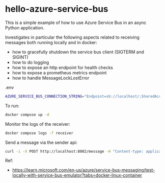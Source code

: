# hello-azure-service-bus

This is a simple example of how to use Azure Service Bus in an async Python application.

Investigates in particular the following aspects related to receiving messages both running locally and in docker:
- how to gracefully shutdown the service bus client (SIGTERM and SIGINT)
- how to do logging
- how to expose an http endpoint for health checks
- how to expose a prometheus metrics endpoint
- how to handle MessageLockLostError

.env
```bash
AZURE_SERVICE_BUS_CONNECTION_STRING="Endpoint=sb://localhost/;SharedAccessKeyName=RootManageSharedAccessKey;SharedAccessKey=SAS_KEY_VALUE;UseDevelopmentEmulator=true;
```

To run:

```bash
docker compose up -d
```

Monitor the logs of the receiver:

```bash
docker compose logs -f receiver
```

Send a message via the sender api:

```bash
curl -i -X POST http://localhost:8002/message -H "Content-type: application/json" -d '{"content": "Yo!"}'
```

Ref:
- https://learn.microsoft.com/en-us/azure/service-bus-messaging/test-locally-with-service-bus-emulator?tabs=docker-linux-container
